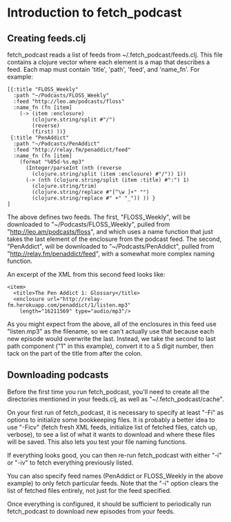 # Introduction to fetch_podcast

## Creating feeds.clj

fetch\_podcast reads a list of feeds from ~/.fetch_podcast/feeds.clj.
This file contains a clojure vector where each element is a map that
describes a feed.  Each map must contain 'title', 'path', 'feed', and
'name\_fn'.  For example:

    [{:title "FLOSS_Weekly"
      :path "~/Podcasts/FLOSS_Weekly"
      :feed "http://leo.am/podcasts/floss"
      :name_fn (fn [item]
        (-> (item :enclosure)
            (clojure.string/split #"/")
            (reverse)
            (first) ))}
     {:title "PenAddict"
      :path "~/Podcasts/PenAddict"
      :feed "http://relay.fm/penaddict/feed"
      :name_fn (fn [item]
        (format "%05d-%s.mp3"
          (Integer/parseInt (nth (reverse
            (clojure.string/split (item :enclosure) #"/")) 1))
          (-> (nth (clojure.string/split (item :title) #":") 1)
            (clojure.string/trim)
            (clojure.string/replace #"[^\w ]+" "")
            (clojure.string/replace #" +" "_")) )) }
    ]

The above defines two feeds.  The first, "FLOSS\_Weekly", will be
downloaded to "~/Podcasts/FLOSS\_Weekly", pulled from
"http://leo.am/podcasts/floss", and which uses a name function that
just takes the last element of the enclosure from the podcast feed.
The second, "PenAddict", will be downloaded to "~/Podcasts/PenAddict",
pulled from "http://relay.fm/penaddict/feed", with a somewhat more
complex naming function.

An excerpt of the XML from this second feed looks like:

    <item>
      <title>The Pen Addict 1: Glossary</title>
      <enclosure url="http://relay-fm.herokuapp.com/penaddict/1/listen.mp3"
        length="16211569" type="audio/mp3"/>

As you might expect from the above, all of the enclosures in this feed
use "listen.mp3" as the filename, so we can't actually use that
because each new episode would overwrite the last.  Instead, we take
the second to last path component ("1" in this example), convert it to
a 5 digit number, then tack on the part of the title from after the
colon.

## Downloading podcasts

Before the first time you run fetch\_podcast, you'll need to create
all the directories mentioned in your feeds.clj, as well as
"~/.fetch\_podcast/cache".

On your first run of fetch\_podcast, it is necessary to specify at
least "-Fi" as options to initialize some bookkeeping files.  It is
probably a better idea to use "-Ficv" (fetch fresh XML feeds,
initialize list of fetched files, catch up, verbose), to see a list of
what it wants to download and where these files will be saved.  This
also lets you test your file naming functions.

If everything looks good, you can then re-run fetch\_podcast with
either "-i" or "-iv" to fetch everything previously listed.

You can also specify feed names (PenAddict or FLOSS_Weekly in the
above example) to only fetch particular feeds.  Note that the "-i"
option clears the list of fetched files entirely, not just for the
feed specified.

Once everything is configured, it should be sufficient to periodically
run fetch\_podcast to download new episodes from your feeds.
